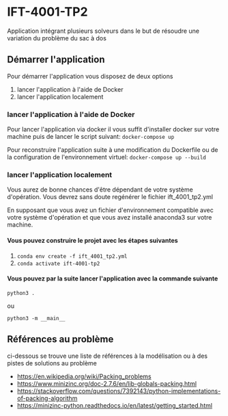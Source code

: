 # IFT-4001-TP2
Application intégrant plusieurs solveurs dans le but de résoudre une variation du problème du sac à dos

## Démarrer l'application
Pour démarrer l'application vous disposez de deux options

1. lancer l'application à l'aide de Docker
2. lancer l'application localement

### lancer l'application à l'aide de Docker
Pour lancer l'application via docker il vous suffit d'installer docker sur votre machine puis de lancer le script suivant:
`docker-compose up`

Pour reconstruire l'application suite à une modification du Dockerfile ou de la configuration de l'environnement virtuel: `docker-compose up --build`

### lancer l'application localement
Vous aurez de bonne chances d'être dépendant de votre système d'opération. Vous devrez sans doute regénérer le fichier ift_4001_tp2.yml

En supposant que vous avez un fichier d'environnement compatible avec votre système d'opération et que vous avez installé anaconda3 sur votre machine.
#### Vous pouvez construire le projet avec les étapes suivantes

1. `conda env create -f ift_4001_tp2.yml`
2. `conda activate ift-4001-tp2`

#### Vous pouvez par la suite lancer l'application avec la commande suivante

```shell
python3 .
```
ou
```shell
python3 -m __main__
```

## Références au problème

ci-dessous se trouve une liste de références à la modélisation ou à des pistes de solutions au problème

* https://en.wikipedia.org/wiki/Packing_problems
* https://www.minizinc.org/doc-2.7.6/en/lib-globals-packing.html
* https://stackoverflow.com/questions/7392143/python-implementations-of-packing-algorithm
* https://minizinc-python.readthedocs.io/en/latest/getting_started.html



